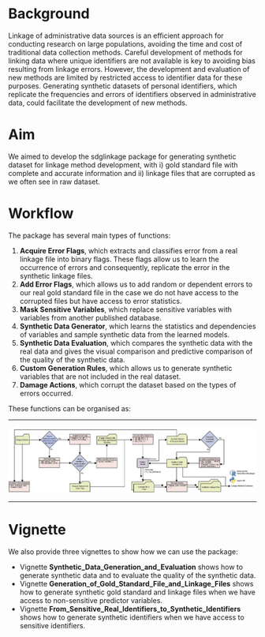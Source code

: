 # Background


Linkage of administrative data sources is an efficient approach for conducting research on large populations, avoiding the time and cost of traditional data collection methods. Careful development of methods for linking data where unique identifiers are not available is key to avoiding bias resulting from linkage errors. However, the development and evaluation of new methods are limited by restricted access to identifier data for these purposes. Generating synthetic datasets of personal identifiers, which replicate the frequencies and errors of identifiers observed in administrative data, could facilitate the development of new methods. 


# Aim

We aimed to develop the sdglinkage package for generating synthetic dataset for linkage method development, with i) gold standard file with complete and accurate information and ii) linkage files that are corrupted as we often see in raw dataset.


# Workflow

The package has several main types of functions:

1. **Acquire Error Flags**, which extracts and classifies error from a real linkage file into binary flags. These flags allow us to learn the occurrence of errors and consequently, replicate the error in the synthetic linkage files. 
2. **Add Error Flags**, which allows us to add random or dependent errors to our real gold standard file in the case we do not have access to the corrupted files but have access to error statistics.
3. **Mask Sensitive Variables**, which replace sensitive variables with variables from another published database.
4. **Synthetic Data Generator**, which learns the statistics and dependencies of variables and sample synthetic data from the learned models.
5. **Synthetic Data Evaluation**, which compares the synthetic data with the real data and gives the visual comparison and predictive comparison of the quality of the synthetic data.
6. **Custom Generation Rules**, which allows us to generate synthetic variables that are not included in the real dataset. 
7. **Damage Actions**, which corrupt the dataset based on the types of errors occurred. 


These functions can be organised as:

---

![Workflow of Synthetic Data Generation.](vignettes/sdg_workflow.png) 

---

# Vignette

We also provide three vignettes to show how we can use the package: 

* Vignette **Synthetic_Data_Generation_and_Evaluation** shows how to generate synthetic data and to evaluate the quality of the synthetic data. 
* Vignette **Generation_of_Gold_Standard_File_and_Linkage_Files** shows how to generate synthetic gold standard and linkage files when we have access to non-sensitive predictor variables.
* Vignette **From_Sensitive_Real_Identifiers_to_Synthetic_Identifiers** shows how to generate synthetic identifiers when we have access to sensitive identifiers.
